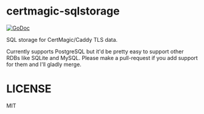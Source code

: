 # certmagic-sqlstorage

[![GoDoc](https://godoc.org/github.com/travisjeffery/certmagic-sqlstorage?status.svg)](https://godoc.org/github.com/travisjeffery/certmagic-sqlstorage)

SQL storage for CertMagic/Caddy TLS data. 

Currently supports PostgreSQL but it'd be pretty easy to support other RDBs like
SQLite and MySQL. Please make a pull-request if you add support for them and I'll
gladly merge.

# LICENSE

MIT
